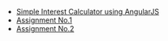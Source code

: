 
* [Simple Interest Calculator using AngularJS](https://sbrocks777.github.io/wt-assignments/si)
* [Assignment No.1](https://sbrocks777.github.io/wt-assignments/01)
* [Assignment No.2](https://sbrocks777.github.io/wt-assignments/02)
